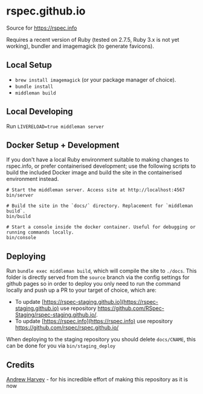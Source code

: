 rspec.github.io
===============

Source for https://rspec.info

Requires a recent version of Ruby (tested on 2.7.5, Ruby 3.x is not yet working), bundler and imagemagick (to generate favicons).

## Local Setup

* `brew install imagemagick` (or your package manager of choice).
* `bundle install`
* `middleman build`

## Local Developing

Run `LIVERELOAD=true middleman server`

## Docker Setup + Development

If you don't have a local Ruby environment suitable to making changes to
rspec.info, or prefer containerised development; use the following scripts to
build the included Docker image and build the site in the containerised
environment instead.

```
# Start the middleman server. Access site at http://localhost:4567
bin/server

# Build the site in the `docs/` directory. Replacement for `middleman build`.
bin/build

# Start a console inside the docker container. Useful for debugging or running commands locally.
bin/console
```

## Deploying

Run `bundle exec middleman build`, which will compile the site to `./docs`. This folder is directly
served from the `source` branch via the config settings for github pages so in order to deploy you
only need to run the command locally and push up a PR to your target of choice, which are:

- To update [https://rspec-staging.github.io](https://rspec-staging.github.io) use repository https://github.com/RSpec-Staging/rspec-staging.github.io/.
- To update [https://rspec.info](https://rspec.info) use repository https://github.com/rspec/rspec.github.io/

When deploying to the staging repository you should delete `docs/CNAME`, this can be done for you via `bin/staging_deploy`


## Credits

[Andrew Harvey](https://mootpointer.com) - for his incredible effort of making this repository as it is now
